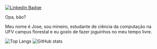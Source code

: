 [![Linkedin Badge](https://img.shields.io/badge/-LinkedIn-blue?style=flat-square&logo=Linkedin&logoColor=white&link=https://www.linkedin.com/in/jose-neto-753a0018b/)](https://www.linkedin.com/in/jose-neto-753a0018b/)

Opa, bão?

Meu nome é Jose, sou mineiro, estudante de ciência da computação na UFV campus florestal e eu gosto de fazer joguinhos no meu tempo livre.

![Top Langs](https://github-readme-stats.vercel.app/api/top-langs/?username=zenetoshl&theme=radical&exclude_repo=Teamfight-Comps&count_private=true)
![GitHub stats](https://github-readme-stats.vercel.app/api?username=zenetoshl&show_icons=true&theme=radical&include_all_commits=true)
